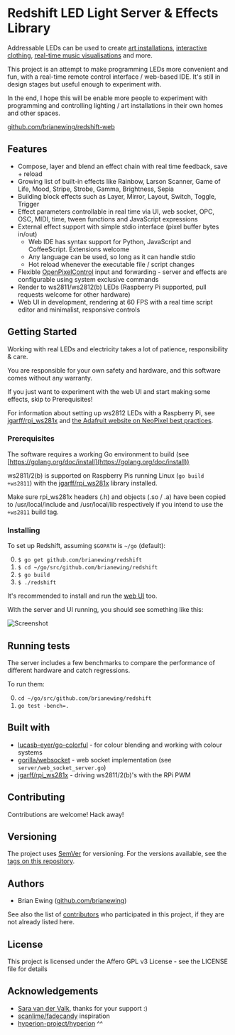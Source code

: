 # Redshift LED Light Server & Effects Library

Addressable LEDs can be used to create [art installations](https://www.youtube.com/watch?v=7_MhvCsibZg), [interactive clothing](https://learn.adafruit.com/category/flora), [real-time music visualisations](https://www.youtube.com/watch?v=tnYHr8YYkiM) and more.

This project is an attempt to make programming LEDs more convenient and fun, with a real-time remote control interface / web-based IDE. It's still in design stages but useful enough to experiment with.

In the end, I hope this will be enable more people to experiment with programming and controlling lighting / art installations in their own homes and other spaces.

[github.com/brianewing/redshift-web](https://github.com/brianewing/redshift-web)

## Features

* Compose, layer and blend an effect chain with real time feedback, save + reload
* Growing list of built-in effects like Rainbow, Larson Scanner, Game of Life, Mood, Stripe, Strobe, Gamma, Brightness, Sepia
* Building block effects such as Layer, Mirror, Layout, Switch, Toggle, Trigger
* Effect parameters controllable in real time via UI, web socket, OPC, OSC, MIDI, time, tween functions and JavaScript expressions
* External effect support with simple stdio interface (pixel buffer bytes in/out)
	* Web IDE has syntax support for Python, JavaScript and CoffeeScript. Extensions welcome
	* Any language can be used, so long as it can handle stdio
	* Hot reload whenever the executable file / script changes
* Flexible [OpenPixelControl](https://github.com/zestyping/openpixelcontrol) input and forwarding - server and effects are configurable using system exclusive commands
* Render to ws2811/ws2812(b) LEDs (Raspberry Pi supported, pull requests welcome for other hardware)
* Web UI in development, rendering at 60 FPS with a real time script editor and minimalist, responsive controls

## Getting Started

Working with real LEDs and electricity takes a lot of patience, responsibility & care.

You are responsible for your own safety and hardware, and this software comes without any warranty.

If you just want to experiment with the web UI and start making some effects, skip to Prerequisites!

For information about setting up ws2812 LEDs with a Raspberry Pi, see [jgarff/rpi_ws281x](https://github.com/jgarff/rpi_ws281x) and [the Adafruit website on NeoPixel best practices](https://learn.adafruit.com/adafruit-neopixel-uberguide/best-practices).

### Prerequisites

The software requires a working Go environment to build (see [https://golang.org/doc/install](https://golang.org/doc/install))

ws2811/2(b) is supported on Raspberry Pis running Linux (`go build +ws2811`) with the [jgarff/rpi_ws281x](https://github.com/jgarff/rpi_281x) library installed.

Make sure rpi_ws281x headers (.h) and objects (.so / .a) have been copied to /usr/local/include and /usr/local/lib respectively if you intend to use the `+ws2811` build tag.

### Installing

To set up Redshift, assuming `$GOPATH` is `~/go` (default):

0. `$ go get github.com/brianewing/redshift`
0. `$ cd ~/go/src/github.com/brianewing/redshift`
0. `$ go build`
0. `$ ./redshift`

It's recommended to install and run the [web UI](https://github.com/brianewing/redshift-web) too.

With the server and UI running, you should see something like this:

![Screenshot](https://i.imgur.com/HuYXYPA.png)

## Running tests

The server includes a few benchmarks to compare the performance of different hardware and catch regressions.

To run them:

0. `cd ~/go/src/github.com/brianewing/redshift`
0. `go test -bench=.`

## Built with

* [lucasb-eyer/go-colorful](https://github.com/lucasb-eyer/go-colorful) - for colour blending and working with colour systems
* [gorilla/websocket](https://github.com/gorilla/websocket) - web socket implementation (see `server/web_socket_server.go`)
* [jgarff/rpi_ws281x](https://github.com/jgarff/rpi_ws281x) - driving ws2811/2(b)'s with the RPi PWM

## Contributing

Contributions are welcome! Hack away!

## Versioning

The project uses [SemVer](http://semver.org/) for versioning. For the versions available, see the [tags on this repository](https://github.com/brianewing/redshift/tags). 

## Authors

* Brian Ewing ([github.com/brianewing](https://github.com/brianewing))

See also the list of [contributors](https://github.com/brianewing/redshift/contributors) who participated in this project, if they are not already listed here.

## License

This project is licensed under the Affero GPL v3 License - see the LICENSE file for details

## Acknowledgements

* [Sara van der Valk](http://www.bananenmelk.nl), thanks for your support :)
* [scanlime/fadecandy](https://github.com/scanlime/fadecandy) inspiration
* [hyperion-project/hyperion](https://github.com/hyperion-project/hyperion) ^^
